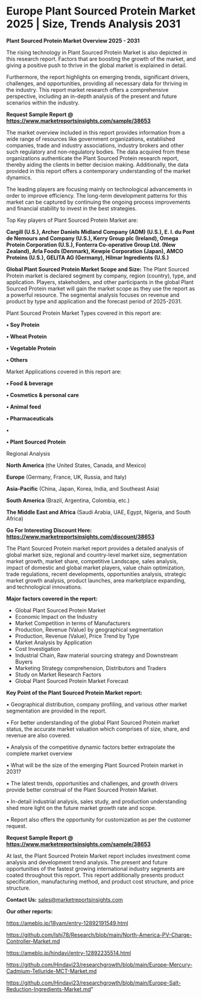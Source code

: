 # Europe Plant Sourced Protein Market 2025 | Size, Trends Analysis 2031

<Strong> Plant Sourced Protein Market Overview 2025 - 2031</strong>

The rising technology in Plant Sourced Protein Market is also depicted in this research report. Factors that are boosting the growth of the market, and giving a positive push to thrive in the global market is explained in detail.

Furthermore, the report highlights on emerging trends, significant drivers, challenges, and opportunities, providing all necessary data for thriving in the industry. This report market research offers a comprehensive perspective, including an in-depth analysis of the present and future scenarios within the industry.

<strong>Request Sample Report @ <a href=https://www.marketreportsinsights.com/sample/38653>https://www.marketreportsinsights.com/sample/38653</a></strong>

The market overview included in this report provides information from a wide range of resources like government organizations, established companies, trade and industry associations, industry brokers and other such regulatory and non-regulatory bodies. The data acquired from these organizations authenticate the Plant Sourced Protein research report, thereby aiding the clients in better decision making. Additionally, the data provided in this report offers a contemporary understanding of the market dynamics.

The leading players are focusing mainly on technological advancements in order to improve efficiency. The long-term development patterns for this market can be captured by continuing the ongoing process improvements and financial stability to invest in the best strategies.

Top Key players of Plant Sourced Protein Market are:

<strong>Cargill (U.S.), Archer Daniels Midland Company (ADM) (U.S.), E. I. du Pont de Nemours and Company (U.S.), Kerry Group plc (Ireland), Omega Protein Corporation (U.S.), Fonterra Co-operative Group Ltd. (New Zealand), Arla Foods (Denmark), Kewpie Corporation (Japan), AMCO Proteins (U.S.), GELITA AG (Germany), Hilmar Ingredients (U.S.)</strong>

<strong><b>Global Plant Sourced Protein Market Scope and Size:</b></strong>
The Plant Sourced Protein market is declared segment by company, region (country), type, and application. Players, stakeholders, and other participants in the global Plant Sourced Protein market will gain the market scope as they use the report as a powerful resource. The segmental analysis focuses on revenue and product by type and application and the forecast period of 2025-2031.

Plant Sourced Protein Market Types covered in this report are:

<strong>•  Soy Protein

•  Wheat Protein

•  Vegetable Protein

•  Others</strong>

Market Applications covered in this report are:

<strong>•  Food & beverage

•  Cosmetics & personal care

•  Animal feed

•  Pharmaceuticals

•  

•  Plant Sourced Protein</strong> 

Regional Analysis

<strong>North America</strong> (the United States, Canada, and Mexico)

<strong>Europe</strong> (Germany, France, UK, Russia, and Italy)

<strong>Asia-Pacific</strong> (China, Japan, Korea, India, and Southeast Asia)

<strong>South America</strong> (Brazil, Argentina, Colombia, etc.)

<strong>The Middle East and Africa</strong> (Saudi Arabia, UAE, Egypt, Nigeria, and South Africa)

<strong>Go For Interesting Discount Here: <a href=https://www.marketreportsinsights.com/discount/38653>https://www.marketreportsinsights.com/discount/38653</a></strong>

The Plant Sourced Protein market report provides a detailed analysis of global market size, regional and country-level market size, segmentation market growth, market share, competitive Landscape, sales analysis, impact of domestic and global market players, value chain optimization, trade regulations, recent developments, opportunities analysis, strategic market growth analysis, product launches, area marketplace expanding, and technological innovations.

<strong><b>Major factors covered in the report:</b></strong>
<ul>
  <li>Global Plant Sourced Protein Market </li>
  <li>Economic Impact on the Industry</li>
  <li>Market Competition in terms of Manufacturers</li>
  <li>Production, Revenue (Value) by geographical segmentation</li>
  <li>Production, Revenue (Value), Price Trend by Type</li>
  <li>Market Analysis by Application</li>
  <li>Cost Investigation</li>
  <li>Industrial Chain, Raw material sourcing strategy and Downstream Buyers</li>
  <li>Marketing Strategy comprehension, Distributors and Traders</li>
  <li>Study on Market Research Factors</li>
  <li>Global Plant Sourced Protein Market Forecast</li>
</ul>

<strong><b>Key Point of the Plant Sourced Protein Market report:</b></strong>

• Geographical distribution, company profiling, and various other market segmentation are provided in the report.

• For better understanding of the global Plant Sourced Protein market status, the accurate market valuation which comprises of size, share, and revenue are also covered.

• Analysis of the competitive dynamic factors better extrapolate the complete market overview

• What will be the size of the emerging Plant Sourced Protein market in 2031?

• The latest trends, opportunities and challenges, and growth drivers provide better construal of the Plant Sourced Protein Market.

• In-detail industrial analysis, sales study, and production understanding shed more light on the future market growth rate and scope.

• Report also offers the opportunity for customization as per the customer request.

<strong>Request Sample Report @ <a href=https://www.marketreportsinsights.com/sample/38653>https://www.marketreportsinsights.com/sample/38653</a></strong>

At last, the Plant Sourced Protein Market report includes investment come analysis and development trend analysis. The present and future opportunities of the fastest growing international industry segments are coated throughout this report. This report additionally presents product specification, manufacturing method, and product cost structure, and price structure.

<strong>Contact Us:</strong>
sales@marketreportsinsights.com

<strong>Our other reports:</strong>

<a href=https://ameblo.jp/18yam/entry-12892191549.html>https://ameblo.jp/18yam/entry-12892191549.html</a>

<a href=https://github.com/Ishi78/Research/blob/main/North-America-PV-Charge-Controller-Market.md>https://github.com/Ishi78/Research/blob/main/North-America-PV-Charge-Controller-Market.md</a>

<a href=https://ameblo.jp/hindavi/entry-12892235514.html>https://ameblo.jp/hindavi/entry-12892235514.html</a>

<a href=https://github.com/Hindavi23/researchgrowth/blob/main/Europe-Mercury-Cadmium-Telluride-MCT-Market.md>https://github.com/Hindavi23/researchgrowth/blob/main/Europe-Mercury-Cadmium-Telluride-MCT-Market.md</a>

<a href=https://github.com/Hindavi23/researchgrowth/blob/main/Europe-Salt-Reduction-Ingredients-Market.md>https://github.com/Hindavi23/researchgrowth/blob/main/Europe-Salt-Reduction-Ingredients-Market.md</a>"
